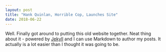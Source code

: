 ```yaml
---
layout: post
title: "Hank Quinlan, Horrible Cop, Launches Site"
date: 2018-06-22
---
```


Well. Finally got around to putting this old website together. Neat thing about it - powered by [Jekyll](http://jekyllrb.com) and I can use Markdown to author my posts. It actually is a lot easier than I thought it was going to be.
